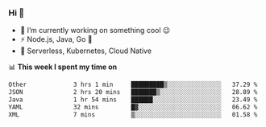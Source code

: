 ### Hi 👋

<!--
**nodejh/nodejh** is a ✨ _special_ ✨ repository because its `README.md` (this file) appears on your GitHub profile.

Here are some ideas to get you started:

- 🔭 I’m currently working on ...
- 🌱 I’m currently learning ...
- 👯 I’m looking to collaborate on ...
- 🤔 I’m looking for help with ...
- 💬 Ask me about ...
- 📫 How to reach me: ...
- 😄 Pronouns: ...
- ⚡ Fun fact: ...
-->

- 🔭 I’m currently working on something cool :wink:
- ⚡ Node.js, Java, Go :thought_balloon:
- 🤖 Serverless, Kubernetes, Cloud Native

📊 **This week I spent my time on**

<!--START_SECTION:waka-->

```txt
Other             3 hrs 1 min     █████████▒░░░░░░░░░░░░░░░   37.29 %
JSON              2 hrs 20 mins   ███████▒░░░░░░░░░░░░░░░░░   28.89 %
Java              1 hr 54 mins    ██████░░░░░░░░░░░░░░░░░░░   23.49 %
YAML              32 mins         █▓░░░░░░░░░░░░░░░░░░░░░░░   06.62 %
XML               7 mins          ▒░░░░░░░░░░░░░░░░░░░░░░░░   01.58 %
```

<!--END_SECTION:waka-->


<!--
:traffic_light: **Visitors**

![visitors](https://visitor-badge.glitch.me/badge?page_id=nodejh.nodejh)
-->
